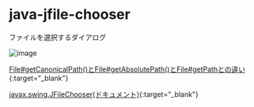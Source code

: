 # java-jfile-chooser
ファイルを選択するダイアログ

![image](https://user-images.githubusercontent.com/1501327/130890718-30fdd4ce-0a78-4c5d-8a3d-3f31b3ada885.png)

[File#getCanonicalPath()とFile#getAbsolutePath()とFile#getPathとの違い](https://qiita.com/arai-wa/items/fd0b4d752a31a268604b){:target="_blank"}

[javax.swing.JFileChooser(ドキュメント)](https://docs.oracle.com/javase/jp/8/docs/api/javax/swing/JFileChooser.html){:target="_blank"}
